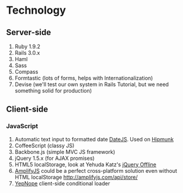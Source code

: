 # Technology
## Server-side
1. Ruby 1.9.2
2. Rails 3.0.x
  1. Haml
  2. Sass
  3. Compass
  4. Formtastic (lots of forms, helps with Internationalization)
  5. Devise (we'll test our own system in Rails Tutorial, but we need
     something solid for production)

## Client-side
### JavaScript
1. Automatic text input to formatted date [DateJS](http://www.datejs.com/). Used on [Hipmunk](http://hipmunk.com)
2. CoffeeScript (classy JS)
3. Backbone.js (simple MVC JS framework)
3. jQuery 1.5.x (for AJAX promises)
4. HTML5 localStorage, look at Yehuda Katz's [jQuery Offline](https://github.com/wycats/jquery-offline)
5. [AmplifyJS](http://amplifyjs.com/api/store/) could be a perfect cross-platform solution even without
   HTML localStorage http://amplifyjs.com/api/store/
6. [YepNope](https://github.com/SlexAxton/yepnope.js) client-side conditional loader

